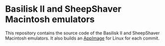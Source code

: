 # Basilisk II and SheepShaver Macintosh emulators

This repository contains the source code of the Basilisk II and SheepShaver Macintosh emulators. It also builds an [AppImage](http://appimage.org/) for Linux for each commit.
